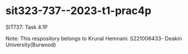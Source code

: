 # sit323-737--2023-t1-prac4p
SIT737: Task 4.1P

Note: This respository belongs to Krunal Hemnani: S221006433- Deakin University(Burwood)